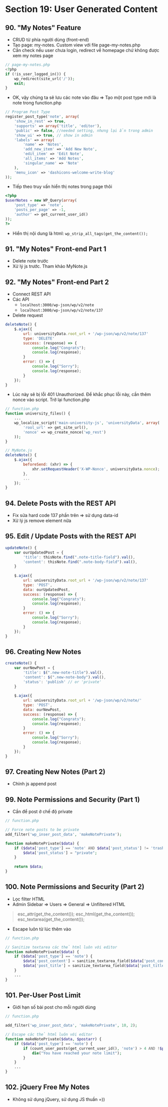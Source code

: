 # Section 19: User Generated Content
## 90. "My Notes" Feature
- CRUD từ phía người dùng (front-end)
- Tạo page: my-notes. Custom view với file page-my-notes.php
- Cần check nếu user chưa login, redirect về homepage chứ không được xem my notes page

```php
// page-my-notes.php
<?php
if (!is_user_logged_in()) {
    wp_redirect(site_url('/'));
    exit;
}
```
- OK, vậy chúng ta sẽ lưu các note vào đâu => Tạo một post type mới là note trong function.php
```PHP
// Program Post Type
register_post_type('note', array(
    'show_in_rest' => true,
    'supports' => array('title', 'editor'),
    'public' => false, //needed setting, nhưng lại ẩn trong admin
    'show_ui' => true, // show in admin
    'labels' => array(
        'name' => 'Notes',
        'add_new_item' => 'Add New Note',
        'edit_item' => 'Edit Note',
        'all_items' => 'Add Notes',
        'singular_name' => 'Note'
    ),
    'menu_icon' => 'dashicons-welcome-write-blog'
));
```
- Tiếp theo truy vấn hiển thị notes trong page thôi
```php
<?php
$userNotes = new WP_Query(array(
    'post_type' => 'note',
    'posts_per_page' => -1,
    'author' => get_current_user_id()
));
?>
```
- Hiển thị nội dung là html: `wp_strip_all_tags(get_the_content());`

## 91. "My Notes" Front-end Part 1
- Delete note trước
- Xử lý js trước. Tham khảo MyNote.js

## 92. "My Notes" Front-end Part 2
- Connect REST API
- Các API
	+ `localhost:3000/wp-json/wp/v2/note`
	+ `localhost:3000/wp-json/wp/v2/note/137`
- Delete request
```js
deleteNote() {
	$.ajax({
		url: universityData.root_url + '/wp-json/wp/v2/note/137'
		type: 'DELETE'
		success: (response) => {
			console.log("Congrats");
			console.log(response);
		}
		error: () => {
			console.log("Sorry");
			console.log(response);
		}
	});
}
```
- Lúc này sẽ bị lỗi 401 Unauthorized. Để khắc phục lỗi này, cần thêm nonce vào script. Trở lại function.php
```php
// function.php
function university_files() {
	...
	wp_localize_script('main-university-js', 'universityData', array(
		'rool_url' => get_site_url(),
		'nonce' => wp_create_nonce('wp_rest')
	));
}
```
```js
// MyNote.js
deleteNote() {
	$.ajax({
		beforeSend: (xhr) => {
			xhr.setRequestHeader('X-WP-Nonce', universityData.nonce);
		},
		...
	});
}
```

## 94. Delete Posts with the REST API
- Fix sửa hard code 137 phần trên => sử dụng data-id
- Xử lý js remove element nữa

## 95. Edit / Update Posts with the REST API
```js
updateNote() {
	var ourUpdatedPost = {
		'title': thisNote.find(".note-title-field").val(),
		'content': thisNote.find(".note-body-field").val(),
	}
	
	$.ajax({
		url: universityData.root_url + '/wp-json/wp/v2/note/137'
		type: 'POST',
		data: ourUpdatedPost,
		success: (response) => {
			console.log("Congrats");
			console.log(response);
		}
		error: () => {
			console.log("Sorry");
			console.log(response);
		}
	});
}
```

## 96. Creating New Notes
```js
createNote() {
	var ourNewPost = {
		'title': $(".new-note-title").val(),
		'content': $(".new-note-body").val(),
		'status': 'publish' // or 'private'
	}
	
	$.ajax({
		url: universityData.root_url + '/wp-json/wp/v2/note/'
		type: 'POST',
		data: ourNewPost,
		success: (response) => {
			console.log("Congrats");
			console.log(response);
		}
		error: () => {
			console.log("Sorry");
			console.log(response);
		}
	});
}
```

## 97. Creating New Notes (Part 2)
- Chỉnh js append post

## 99. Note Permissions and Security (Part 1)
- Cần để post ở chế độ private
```php
// function.php

// Force note posts to be private
add_filter('wp_inser_post_data', 'makeNotePrivate');

function makeNotePrivate($data) {
	if ($data['post_type'] == 'note' AND $data['post_status'] != 'trash') {
		$data['post_status'] = "private";
	}
	
	return $data;
}
```

## 100. Note Permissions and Security (Part 2)
- Lọc filter HTML
- Admin Sidebar => Users => General => Unfiltered HTML
> esc_attr(get_the_content()); esc_html(get_the_content()); esc_textarea(get_the_content());

- Escape luôn từ lúc thêm vào
```php
// function.php

// Sanitize textarea các thẻ html luôn với editor
function makeNotePrivate($data) {
	if ($data['post_type'] == 'note') {
		$data['post_content'] = sanitize_textarea_field($data['post_content']);
		$data['post_title'] = sanitize_textarea_field($data['post_title']);
	}
	...
}
```

## 101. Per-User Post Limit
- Giới hạn số bài post cho mỗi người dùng
```php
// function.php

add_filter('wp_inser_post_data', 'makeNotePrivate', 10, 2);

// Escape các thẻ html luôn với editor
function makeNotePrivate($data, $postarr) {
	if ($data['post_type'] == 'note') {
		if (count_user_posts(get_current_user_id(), 'note') > 4 AND !$postarr['ID']) { // check cho trường hợp tạo mới
			die("You have reached your note limit");
		}
	}
	...
}
```

## 102. jQuery Free My Notes
- Không sử dụng jQuery, sử dụng JS thuần =))
